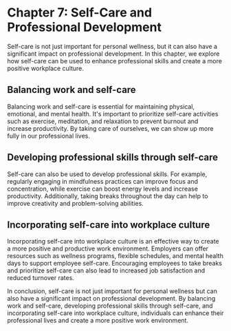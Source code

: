 Chapter 7: Self-Care and Professional Development
=================================================

Self-care is not just important for personal wellness, but it can also have a significant impact on professional development. In this chapter, we explore how self-care can be used to enhance professional skills and create a more positive workplace culture.

Balancing work and self-care
----------------------------

Balancing work and self-care is essential for maintaining physical, emotional, and mental health. It's important to prioritize self-care activities such as exercise, meditation, and relaxation to prevent burnout and increase productivity. By taking care of ourselves, we can show up more fully in our professional lives.

Developing professional skills through self-care
------------------------------------------------

Self-care can also be used to develop professional skills. For example, regularly engaging in mindfulness practices can improve focus and concentration, while exercise can boost energy levels and increase productivity. Additionally, taking breaks throughout the day can help to improve creativity and problem-solving abilities.

Incorporating self-care into workplace culture
----------------------------------------------

Incorporating self-care into workplace culture is an effective way to create a more positive and productive work environment. Employers can offer resources such as wellness programs, flexible schedules, and mental health days to support employee self-care. Encouraging employees to take breaks and prioritize self-care can also lead to increased job satisfaction and reduced turnover rates.

In conclusion, self-care is not just important for personal wellness but can also have a significant impact on professional development. By balancing work and self-care, developing professional skills through self-care, and incorporating self-care into workplace culture, individuals can enhance their professional lives and create a more positive work environment.
